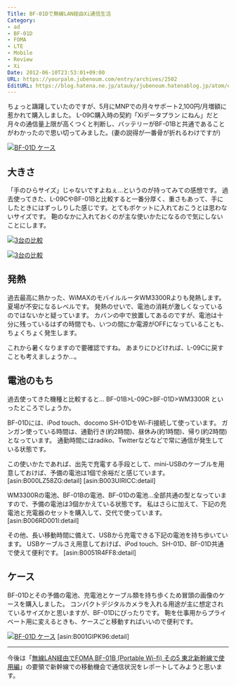 ```yaml
---
Title: BF-01Dで無線LAN経由Xi通信生活
Category:
- ad
- BF-01D
- FOMA
- LTE
- Mobile
- Review
- Xi
Date: 2012-06-10T23:53:01+09:00
URL: https://yourpalm.jubenoum.com/entry/archives/2502
EditURL: https://blog.hatena.ne.jp/atauky/jubenoum.hatenablog.jp/atom/entry/6653458415120887020
---
```


ちょっと躊躇していたのですが、5月にMNPでの月々サポート2,100円/月増額に惹かれて購入しました。
L-09C購入時の契約「Xiデータプラン にねん」だと月々の通信量上限が高くつくと判断し、バッテリーがBF-01Bと共通であることがわかったので思い切ってみました。(妻の説得が一番骨が折れるわけですが)

<a class='flickr2tag-img' href='http://www.flickr.com/photo.gne?id=7357682786' title='BF-01D ケース'><img src='http://farm9.staticflickr.com/8010/7357682786_ced97a8f9e.jpg' alt='BF-01D ケース'></a>

<h2>大きさ</h2>

「手のひらサイズ」じゃないですよねぇ…というのが持ってみての感想です。
過去使ってきた、L-09CやBF-01Bと比較すると一番分厚く、重さもあって、手にしたときにはずっしりした感じです。とてもポケットに入れておこうとは思わないサイズです。
鞄のなかに入れておくのが主な使いかたになるので気にしないことにします。

<a class='flickr2tag-img' href='http://www.flickr.com/photo.gne?id=7273800304' title='3台の比較'><img src='http://farm9.staticflickr.com/8009/7273800304_ce15775fba.jpg' alt='3台の比較'></a>

<a class='flickr2tag-img' href='http://www.flickr.com/photo.gne?id=7273800040' title='3台の比較'><img src='http://farm8.staticflickr.com/7242/7273800040_73d146dbed.jpg' alt='3台の比較'></a>

<!--more-->


<h2>発熱</h2>

過去最高に熱かった、WiMAXのモバイルルータWM3300Rよりも発熱します。
夏場が不安になるレベルです。
発熱のせいで、電池の消耗が激しくなっているのではないかと疑っています。
カバンの中で放置してあるのですが、電池は十分に残っているはずの時間でも、いつの間にか電源がOFFになっていることも、ちょくちょく発生します。

これから暑くなりますので要確認ですね。
あまりにひどければ、L-09Cに戻すことも考えましょうか…。


<h2>電池のもち</h2>

過去使ってきた機種と比較すると…
BF-01B>L-09C>BF-01D>WM3300R
といったところでしょうか。

BF-01Dには、iPod touch、docomo SH-01DをWi-Fi接続して使っています。
ガンガン使っている時間は、通勤行き(約2時間)、昼休み(約1時間)、帰り(約2時間)となっています。
通勤時間にはradiko、Twitterなどなどで常に通信が発生している状態です。

この使いかたであれば、出先で充電する手段として、mini-USBのケーブルを用意しておけば、予備の電池は1個で余裕だと感じています。
[asin:B000LZ58ZG:detail]
[asin:B003UIRICC:detail]

WM3300Rの電池、BF-01Bの電池、BF-01Dの電池…全部共通の型となっていますので、予備の電池は3個かかえている状態です。
私はさらに加えて、下記の充電池と充電器のセットを購入して、交代で使っています。
[asin:B006RD001I:detail]

その他、長い移動時間に備えて、USBから充電できる下記の電池を持ち歩いています。
USBケーブルさえ用意しておけば、iPod touch、SH-01D、BF-01D共通で使えて便利です。
[asin:B0051R4FF8:detail]


<h2>ケース</h2>
BF-01Dとその予備の電池、充電池とケーブル類を持ち歩くため冒頭の画像のケースを購入しました。
コンパクトデジタルカメラを入れる用途が主に想定されているサイズかと思いますが、BF-01Dにぴったりです。
鞄を仕事用からプライベート用に変えるときも、ケースごと移動すればいいので便利です。

<a class='flickr2tag-img' href='http://www.flickr.com/photo.gne?id=7357682786' title='BF-01D ケース'><img src='http://farm9.staticflickr.com/8010/7357682786_ced97a8f9e.jpg' alt='BF-01D ケース'></a>
[asin:B001GIPK96:detail]

<hr />

今後は「<a href="http://yourpalm.jubenoum.com/archives/1871" title="無線LAN経由でFOMA BF-01B (Portable Wi-fi) その5 東北新幹線で使用編 | 君のてのひらから">無線LAN経由でFOMA BF-01B (Portable Wi-fi) その5 東北新幹線で使用編</a>」の要領で新幹線での移動機会で通信状況をレポートしてみようと思います。

